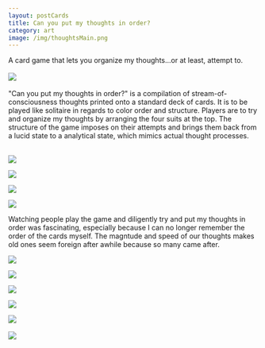 ```yaml
---
layout: postCards
title: Can you put my thoughts in order?
category: art
image: /img/thoughtsMain.png
---
```

A card game that lets you organize my thoughts...or at least, attempt to.
<br>
<br>
<img src="/img/cards1.jpg">
<br>
<br>
"Can you put my thoughts in order?" is a compilation of stream-of-consciousness thoughts printed onto a standard deck of cards. It is to be played like solitaire in regards to color order and structure. Players are to try and organize my thoughts by arranging the four suits at the top. The structure of the game imposes on their attempts and brings them back from a lucid state to a analytical state, which mimics actual thought processes.  
<br>

<div class="row">
<div class="grid-img">
<p><a href="/img/cards10.jpg"><img src="/img/cards10.jpg"></a></p>
</div>
<div class="grid-img">
<p><a href="/img/cards9.jpg"><img src="/img/cards9.jpg"></a></p>
</div>
<div class="grid-img">
<p><a href="/img/cards11.jpg"><img src="/img/cards11.jpg"></a></p>
</div>
<div class="grid-img">
<p><a href="/img/cards12.jpg"><img src="/img/cards12.jpg"></a></p>
</div>
</div>

Watching people play the game and diligently try and put my thoughts in order was fascinating, especially because I can no longer remember the order of the cards myself. The magntude and speed of our thoughts makes old ones seem foreign after awhile because so many came after.

<div class="row">
<div class="grid-img">
<p><img src="/img/cards4.png"></p>
</div>
<div class="grid-img">
<p><img src="/img/cards5.png"></p>
</div>
<div class="grid-img">
<p><img src="/img/cards6.png"></p>
</div>
<div class="grid-img">
<p><img src="/img/cards7.png"></p>
</div>
</div>

<img src="/img/cards2.jpg">
<br>
<br>
<img src="/img/cards8.jpg">